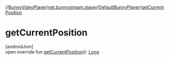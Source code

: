 //[BunnyVideoPlayer](../../../index.md)/[net.bunnystream.player](../index.md)/[DefaultBunnyPlayer](index.md)/[getCurrentPosition](get-current-position.md)

# getCurrentPosition

[androidJvm]\
open override fun [getCurrentPosition](get-current-position.md)(): [Long](https://kotlinlang.org/api/latest/jvm/stdlib/kotlin-stdlib/kotlin/-long/index.html)
